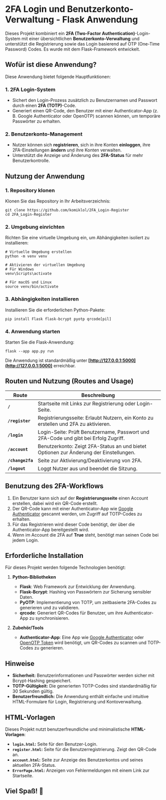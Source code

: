# 2FA Login und Benutzerkonto-Verwaltung - Flask Anwendung
Dieses Projekt kombiniert ein **2FA (Two-Factor Authentication)**-Login-System mit einer übersichtlichen **Benutzerkonto-Verwaltung** und unterstützt die Registrierung sowie das Login basierend auf OTP (One-Time Password) Codes. Es wurde mit dem Flask-Framework entwickelt.
## Wofür ist diese Anwendung? 
Diese Anwendung bietet folgende Hauptfunktionen:
### 1. **2FA Login-System**
- Sichert den Login-Prozess zusätzlich zu Benutzernamen und Passwort durch einen **2FA (TOTP)**-Code.
- Generiert einen QR-Code, den Benutzer mit einer Authenticator-App (z. B. Google Authenticator oder OpenOTP) scannen können, um temporäre Passwörter zu erhalten.

### 2. **Benutzerkonto-Management**
- Nutzer können sich **registrieren**, sich in ihre Konten **einloggen**, ihre 2FA-Einstellungen **ändern** und ihre Konten verwalten.
- Unterstützt die Anzeige und Änderung des **2FA-Status** für mehr Benutzerkontrolle.

## Nutzung der Anwendung 
### 1. Repository klonen 
Klonen Sie das Repository in Ihr Arbeitsverzeichnis:
``` shell
git clone https://github.com/komiklol/2FA_Login-Register
cd 2FA_Login-Register
```
### 2. Umgebung einrichten 
Richten Sie eine virtuelle Umgebung ein, um Abhängigkeiten isoliert zu installieren:
``` shell
# Virtuelle Umgebung erstellen
python -m venv venv

# Aktivieren der virtuellen Umgebung
# Für Windows
venv\Scripts\activate

# Für macOS und Linux
source venv/bin/activate
```
### 3. Abhängigkeiten installieren 
Installieren Sie die erforderlichen Python-Pakete:
``` shell
pip install Flask flask-bcrypt pyotp qrcode[pil]
```
### 4. Anwendung starten
Starten Sie die Flask-Anwendung:
``` shell
flask --app app.py run
```
Die Anwendung ist standardmäßig unter **[http://127.0.0.1:5000](http://127.0.0.1:5000)** erreichbar.
## Routen und Nutzung **(Routes and Usage)**

| **Route**        | **Beschreibung**                                                                       |
|------------------|----------------------------------------------------------------------------------------|
| **`/`**          | Startseite mit Links zur Registrierung oder Login-Seite.                               |
| **`/register`**  | Registrierungsseite: Erlaubt Nutzern, ein Konto zu erstellen und 2FA zu aktivieren.    |
| **`/login`**     | Login-Seite: Prüft Benutzername, Passwort und 2FA-Code und gibt bei Erfolg Zugriff.    |
| **`/account`**   | Benutzerkonto: Zeigt 2FA-Status an und bietet Optionen zur Änderung der Einstellungen. |
| **`/change2fa`** | Seite zur Aktivierung/Deaktivierung von 2FA.                                           |
| **`/logout`**    | Loggt Nutzer aus und beendet die Sitzung.                                              |
## Benutzung des 2FA-Workflows
1. Ein Benutzer kann sich auf der **Registrierungsseite** einen Account erstellen, dabei wird ein QR-Code erstellt.  
2. Der QR-Code kann mit einer Authenticator-App wie [Google Authenticator](https://play.google.com/store/apps/details?id=com.google.android.apps.authenticator2) gescannt werden, um Zugriff auf TOTP-Codes zu erhalten.
3. Für das Registrieren wird dieser Code benötigt, der über die Authenticator-App bereitgestellt wird.
4. Wenn im Account die 2FA auf **True** steht, benötigt man seinen Code bei jedem Login. 

## Erforderliche Installation
Für dieses Projekt werden folgende Technologien benötigt:
1. **Python-Bibliotheken**
    - **Flask**: Web Framework zur Entwicklung der Anwendung.
    - **Flask-Bcrypt**: Hashing von Passwörtern zur Sicherung sensibler Daten.
    - **PyOTP**: Implementierung von TOTP, um zeitbasierte 2FA-Codes zu generieren und zu validieren.
    - **qrcode**: Generiert QR-Codes für Benutzer, um ihre Authenticator-App zu synchronisieren.

2. **Zubehör/Tools**
    - **Authenticator-App**: Eine App wie [Google Authenticator](https://play.google.com/store/apps/details?id=com.google.android.apps.authenticator2) oder [OpenOTP Token](https://play.google.com/store/apps/details?id=com.rcdevs.auth) wird benötigt, um QR-Codes zu scannen und TOTP-Codes zu generieren.

## Hinweise
- **Sicherheit:** Benutzerinformationen und Passwörter werden sicher mit Bcrypt-Hashing gespeichert.
- **TOTP-Gültigkeit:** Die generierten TOTP-Codes sind standardmäßig für 30 Sekunden gültig.
- **Benutzerfreundlich:** Die Anwendung enthält einfache und intuitive HTML-Formulare für Login, Registrierung und Kontoverwaltung.

## HTML-Vorlagen
Dieses Projekt nutzt benutzerfreundliche und minimalistische **HTML-Vorlagen**:
- **`login.html`:** Seite für den Benutzer-Login.
- **`register.html`:** Seite für die Benutzerregistrierung. Zeigt den QR-Code an.
- **`account.html`:** Seite zur Anzeige des Benutzerkontos und seines aktuellen 2FA-Status.
- **`ErrorPage.html`:** Anzeigen von Fehlermeldungen mit einem Link zur Startseite.

## Viel Spaß! 🚀

